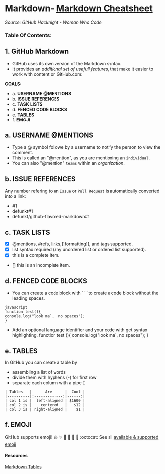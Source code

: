 # Markdown- [Markdown Cheatsheet](#2-GitHub-markdown)
_Source: GitHub Hacknight - Woman Who Code_

### Table Of Contents:
## 1. GitHub Markdown 
- GitHub uses its own version of the Markdown syntax. 
- It provides an _additional set of usefull features_, that make it easier to work with content on GitHub.com:

__GOALS:__
- a. __USERNAME @MENTIONS__
- b. __ISSUE REFERENCES__ 
- c. __TASK LISTS__ 
- d. __FENCED CODE BLOCKS__ 
- e. __TABLES__ 
- f. __EMOJI__ 

## a. USERNAME @MENTIONS 
- Type a @ symbol followe by a username to notify the person to view the comment.
- This is called an "@mention", as you are mentioning an `individual`.
- You can also "@mention" `teams` within an _organization_.

## b. ISSUE REFERENCES 
Any number refering to an `Issue` or `Pull Request` is automatically converted into a link:
- #1
- defunkt#1
- defunkt/github-flavored-markdown#1

## c. TASK LISTS 
- [x] @mentions, #refs, [links](),]]formatting]], and <del>tags</del> supported.
- [x] list syntax required (any unordered list or ordered list supported).
- [x] this is a complete item.
- [] this is an incomplete item.

## d. FENCED CODE BLOCKS
- You can create a code block with ` ``` `to create a code block without the leading spaces.
```
javascript
function test(){
console.log("look ma`,  no spaces");
}
```
- Add an optional language identifier and your code with get syntax highlighting.
function test (){
console.log("look ma`, no spaces");
}

## e. TABLES
In GitHub you can create a table by 
- assembling a list of words 
- divide them with hyphens (-) for first row 
- separate each column with a pipe `I`
```
| Tables   |      Are      |  Cool |
|----------|:-------------:|------:|
| col 1 is |  left-aligned | $1600 |
| col 2 is |    centered   |   $12 |
| col 3 is | right-aligned |    $1 |
```
## f. EMOJI
GitHub supports emoji!
:+1: :sparkles: :camel: :tada:
:rocket: :metal: :octocat:
See all [available & supported emoji](http://www.emoji-cheat-sheet.com)

#### Resources
[Markdown Tables](https://www.tablesgenerator.com/markdown_tables)
